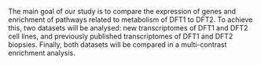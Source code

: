 
The main goal of our study is to compare the expression of genes and enrichment of pathways related to metabolism of DFT1 to DFT2. To achieve this, two datasets will be analysed: new transcriptomes of DFT1 and DFT2 cell lines, and previously published transcriptomes of DFT1 and DFT2 biopsies. Finally, both datasets will be compared in a multi-contrast enrichment analysis.
